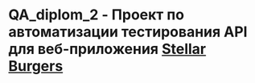 # QA_diplom_2 - Проект по автоматизации тестирования API для веб-приложения [Stellar Burgers](https://stellarburgers.nomoreparties.site)
